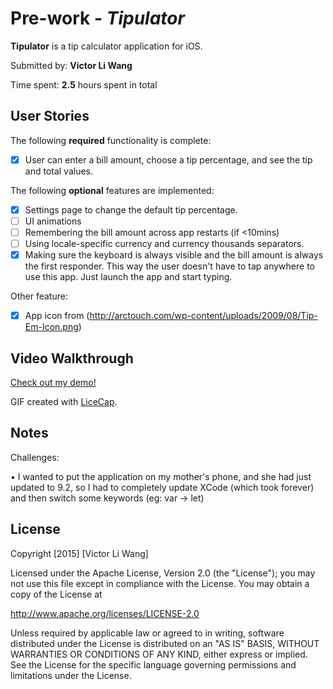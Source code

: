 # Pre-work - *Tipulator*

**Tipulator** is a tip calculator application for iOS.

Submitted by: **Victor Li Wang**

Time spent: **2.5** hours spent in total

## User Stories

The following **required** functionality is complete:
* [x] User can enter a bill amount, choose a tip percentage, and see the tip and total values.

The following **optional** features are implemented:
* [x] Settings page to change the default tip percentage.
* [ ] UI animations
* [ ] Remembering the bill amount across app restarts (if <10mins)
* [ ] Using locale-specific currency and currency thousands separators.
* [x] Making sure the keyboard is always visible and the bill amount is always the first responder. This way the user doesn't have to tap anywhere to use this app. Just launch the app and start typing.

Other feature:
* [x] App icon from (http://arctouch.com/wp-content/uploads/2009/08/Tip-Em-Icon.png)

## Video Walkthrough 

[Check out my demo!](http://imgur.com/gallery/hI2QNTK/new)

GIF created with [LiceCap](http://www.cockos.com/licecap/).

## Notes

Challenges:

• I wanted to put the application on my mother's phone, and she had just updated to 9.2, so I had to completely update XCode (which took forever) and then switch some keywords (eg: var -> let)

## License

Copyright [2015] [Victor Li Wang]

Licensed under the Apache License, Version 2.0 (the "License");
you may not use this file except in compliance with the License.
You may obtain a copy of the License at

http://www.apache.org/licenses/LICENSE-2.0

Unless required by applicable law or agreed to in writing, software
distributed under the License is distributed on an "AS IS" BASIS,
WITHOUT WARRANTIES OR CONDITIONS OF ANY KIND, either express or implied.
See the License for the specific language governing permissions and
limitations under the License.
